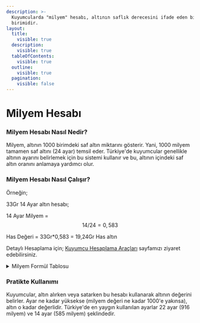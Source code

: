 ```yaml
---
description: >-
  Kuyumcularda "milyem" hesabı, altının saflık derecesini ifade eden bir ölçü
  birimidir.
layout:
  title:
    visible: true
  description:
    visible: true
  tableOfContents:
    visible: true
  outline:
    visible: true
  pagination:
    visible: false
---
```


# Milyem Hesabı

### Milyem Hesabı Nasıl Nedir?

Milyem, altının 1000 birimdeki saf altın miktarını gösterir. Yani, 1000 milyem tamamen saf altını (24 ayar) temsil eder. Türkiye'de kuyumcular genellikle altının ayarını belirlemek için bu sistemi kullanır ve bu, altının içindeki saf altın oranını anlamaya yardımcı olur.

### Milyem Hesabı Nasıl Çalışır?

Örneğin;

33Gr 14 Ayar altın hesabı;

14 Ayar Milyem = $$14/24 = 0,583$$

Has Değeri = 33Gr\*0,583 = 19,24Gr Has altın&#x20;

Detaylı Hesaplama için; [Kuyumcu Hesaplama Araçları](https://sarraf.pro/hesaplama-araclari) sayfamızı ziyaret edebilirsiniz.

<details>

<summary>Milyem Formül Tablosu</summary>

<table><thead><tr><th width="68.0546875">Kod</th><th width="215.39453125">Tanım</th><th>Değer</th></tr></thead><tbody><tr><td>Au</td><td>Saf Altın Milyem</td><td>1000</td></tr><tr><td>Cr</td><td>Saf Altın Ayarı</td><td>24</td></tr><tr><td>Ac</td><td>1 Ayar -> Milyem</td><td><span class="math">Au/Cr</span></td></tr></tbody></table>



</details>





### Pratikte Kullanımı

Kuyumcular, altın alırken veya satarken bu hesabı kullanarak altının değerini belirler. Ayar ne kadar yüksekse (milyem değeri ne kadar 1000'e yakınsa), altın o kadar değerlidir. Türkiye'de en yaygın kullanılan ayarlar 22 ayar (916 milyem) ve 14 ayar (585 milyem) şeklindedir.





